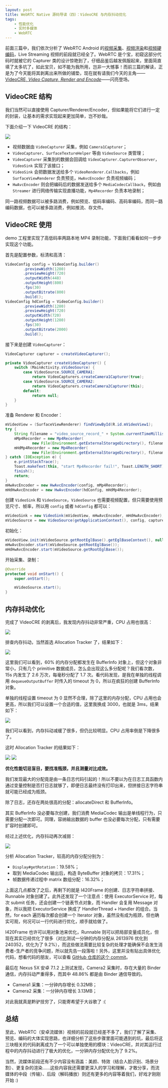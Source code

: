 ```yaml
---
layout: post
title: WebRTC Native 源码导读（四）：VideoCRE 与内存抖动优化
tags:
    - 性能优化
    - 实时多媒体
    - WebRTC
---
```


前面三篇中，我们依次分析了 WebRTC Android 的[视频采集](/2017/07/24/WebRTC-Android-Camera-Capture/)、[视频渲染](/2017/07/26/WebRTC-Android-Render-Video/)和[视频硬编码](/2017/08/08/WebRTC-Android-HW-Encode-Video/)，Live Streaming 视频的前段就已经全了。WebRTC 是个宝，初窥这部分代码时就被它的 Capturer 类的设计惊艳到了，仔细品鉴后越发佩服起来，里面简直填了太多坑了，如此宝贝，如不能为我所用，岂非一大憾事！而前三篇的解读，正是为了今天能将其剥离出来所做的铺垫，现在就有请我们今天的主角——[VideoCRE, _Video Capture, Render and Encode_](https://github.com/Piasy/VideoCRE)——闪亮登场。

## VideoCRE 结构

我们当然可以直接使用 Capturer/Renderer/Encoder，但如果能将它们进行一定的封装，让基本的需求实现起来更加简单，岂不妙哉。

下面介绍一下 VideoCRE 的结构：

![](https://imgs.piasy.com/2017-08-11-video_cre_structure.jpeg)

+ 视频数据由 `VideoCapturer` 采集，例如 `Camera1Capturer`；
+ `VideoCapturer`、`SurfaceTextureHelper` 等由 `VideoSource` 类管理；
+ `VideoCapturer` 采集到的数据会回调给 `VideoCapturer.CapturerObserver`，`VideoSink` 实现了该接口；
+ `VideoSink` 会把数据发送给多个 `VideoRenderer.Callbacks`，例如 `SurfaceViewRenderer` 负责预览，`HwAvcEncoder` 负责视频编码；
+ `HwAvcEncoder` 则会把编码后的数据发送给多个 `MediaCodecCallback`，例如由 `Streamer` 进行网络传输实现直播功能，`Mp4Recorder` 负责本地录制；

同一路视频数据可以被多路消费，例如预览、低码率编码、高码率编码，而同一路编码数据，也可以被多路消费，例如推流、存文件。

## VideoCRE 使用

demo 工程里实现了高低码率两路本地 MP4 录制功能，下面我们看看如何一步步实现这个功能。

首先是配置参数，标清和高清：

~~~ java
VideoConfig config = VideoConfig.builder()
        .previewWidth(1280)
        .previewHeight(720)
        .outputWidth(448)
        .outputHeight(800)
        .fps(30)
        .outputBitrate(800)
        .build();
VideoConfig hdConfig = VideoConfig.builder()
        .previewWidth(1280)
        .previewHeight(720)
        .outputWidth(720)
        .outputHeight(1280)
        .fps(30)
        .outputBitrate(2000)
        .build();
~~~

接下来是创建 `VideoCapturer`：

~~~ java
VideoCapturer capturer = createVideoCapturer();

private VideoCapturer createVideoCapturer() {
    switch (MainActivity.sVideoSource) {
        case VideoSource.SOURCE_CAMERA1:
            return VideoCapturers.createCamera1Capturer(true);
        case VideoSource.SOURCE_CAMERA2:
            return VideoCapturers.createCamera2Capturer(this);
        default:
            return null;
    }
}
~~~

准备 Renderer 和 Encoder：

~~~ java
mVideoView = (SurfaceViewRenderer) findViewById(R.id.mVideoView1);
try {
    String filename = "video_source_record_" + System.currentTimeMillis();
    mMp4Recorder = new Mp4Recorder(
            new File(Environment.getExternalStorageDirectory(), filename + ".mp4"));
    mHdMp4Recorder = new Mp4Recorder(
            new File(Environment.getExternalStorageDirectory(), filename + "-hd.mp4"));
} catch (IOException e) {
    e.printStackTrace();
    Toast.makeText(this, "start Mp4Recorder fail!", Toast.LENGTH_SHORT).show();
    finish();
    return;
}
mHwAvcEncoder = new HwAvcEncoder(config, mMp4Recorder);
mHdHwAvcEncoder = new HwAvcEncoder(hdConfig, mHdMp4Recorder);
~~~

创建 `VideoSink` 和 `VideoSource`，`VideoSource` 也需要视频配置，但只需要使用预览尺寸、帧率，所以用 `config` 或者 `hdConfig` 都可以：

~~~ java
mVideoSink = new VideoSink(mVideoView, mHwAvcEncoder, mHdHwAvcEncoder);
mVideoSource = new VideoSource(getApplicationContext(), config, capturer, mVideoSink);
~~~

初始化：

~~~ java
mVideoView.init(mVideoSource.getRootEglBase().getEglBaseContext(), null);
mHwAvcEncoder.start(mVideoSource.getRootEglBase());
mHdHwAvcEncoder.start(mVideoSource.getRootEglBase());
~~~

开始采集、录制：

~~~ java
@Override
protected void onStart() {
    super.onStart();

    mVideoSource.start();
}
~~~

## 内存抖动优化

完成了 VideoCRE 的剥离后，我发现内存抖动非常严重，CPU 占用也很高：

![](https://imgs.piasy.com/2017-07-23-monitor_1.png)

排查内存抖动，当然首选 Allocation Tracker 了，结果如下：

![](https://imgs.piasy.com/2017-07-23-allocation_track_result1.png)

这里我们可以看到，60% 的内存分配都发生在 BufferInfo 对象上，但这个对象非常小，只有几个 primitive 数据成员，怎么会出现这么多分配呢？我们看次数，15s 内发生了 2.6 万次，每毫秒分配了 1.7 次。看代码发现，是我在单独的线程调用 `dequeueOutputBuffer` 时传入的 timeout 为 0，所以在疯狂的创建 BufferInfo 对象。

单独的线程设置 timeout 为 0 显然不合理，除了这里的内存分配，CPU 占用也会更高，所以我们可以设置一个合适的值，这里我换成 3000，也就是 3ms，结果如下：

![](https://imgs.piasy.com/2017-07-23-monitor_2.png)

我们可以看到，内存抖动减缓了很多，但仍比较明显。CPU 占用率倒是下降很多了。

这时 Allocation Tracker 的结果如下：

![](https://imgs.piasy.com/2017-07-23-allocation_track_result2_2.png)
![](https://imgs.piasy.com/2017-07-23-allocation_track_result2_3.png)

**优化性能切忌盲目，要找准瓶颈，并且测量对比成效。**

我们发现最大的分配竟是由一条日志代码引起的！所以不要以为在日志工具函数内通过变量控制是否打日志就够了，即便日志最终没有打印出来，但拼接日志字符串就可能已经成为瓶颈。

除了日志，还存在两处很高的分配：allocateDirect 和 BufferInfo。

其实 BufferInfo 没必要每次创建，我们消费 MediaCodec 输出是单线程行为，只需要分配一次即可。同理，容纳输出数据的 buffer 也没必要每次分配，只有需要扩容时创建即可。

经过上述优化，内存抖动再次减弱：

![](https://imgs.piasy.com/2017-07-23-monitor_3.png)

分析 Allocation Tracker，较高的内存分配分别为：

+ `Display#getRotation`：19.58%；
+ 取到 MediaCodec 输出后，构造 ByteBuffer 对象的拷贝：17.31%；
+ 帧数据传递过程中 matrix 数组分配：16.32%；

上面这几点都改了之后，再剩下的就是 I420Frame 的创建、日志字符串拼接、Runnable 对象创建了。此外还发现了一个注意点：使用 ExecutorService 时，每次 submit 任务，还会创建一个链表节点对象，而 Handler 会复用 Message 对象，所以我把 ExecutorService 换成了 HandlerThread + Handler 的组合。当然，for each 遍历每次都会创建一个 Iterator 对象，虽然没有成为瓶颈，但也确实可观，何况可以一行代码进行优化，顺手就给做了。

I420Frame 也许可以用对象池来优化，Runnable 则可以把局部变量成员化，但现在其实已经优化了很多（对比测试一分钟的内存分配从 2613976 优化到 240352，优化为了 9.2%），而这些做法需要比较复杂的处理才能确保不会发生消费者-生产者的竞争问题，所以就先告一段落啦！另外，这里并没有贴出具体优化代码，想看代码的朋友，可以查看 [GitHub 仓库的这个 commit](https://github.com/Piasy/VideoCRE/commit/e48dd49b20205fb80ea0aa9602269f4ccd4e2369)。

最后在 Nexus 5X 安卓 7.1.2 上测试发现，Camera2 采集时，存在大量的 Binder 通信，内存抖动严重得多，而其中 48.86% 都是由 Binder 通信导致的。

+ Camera1 采集：一分钟内存增长 0.32MB；
+ Camera2 采集：一分钟内存增长 3.13MB；

对此我就真是黔驴技穷了，只能寄希望于大谷歌了 :(

## 总结

至此，WebRTC（安卓流媒体）视频的前段就已经差不多了，我们了解了采集、预览、编码的大体实现思路，也详细分析了这些步骤里面可能遇到的坑，最后将这三块相关的代码剥离成为了一个可以单独使用的模块：VideoCRE，并对其运行过程中的内存抖动进行了极大的优化，一分钟内存分配优化为了 9.2%。

当然，流媒体前段还有不少内容没有涵盖：美颜、特效（结合人脸识别、场景分割）、更复杂的渲染……这些内容我还需要更深入的学习和理解，才敢分享，而流媒体的中段（传输）、后段（解码播放）则还有更多的内容等着我们，好戏才刚刚开始 :)
